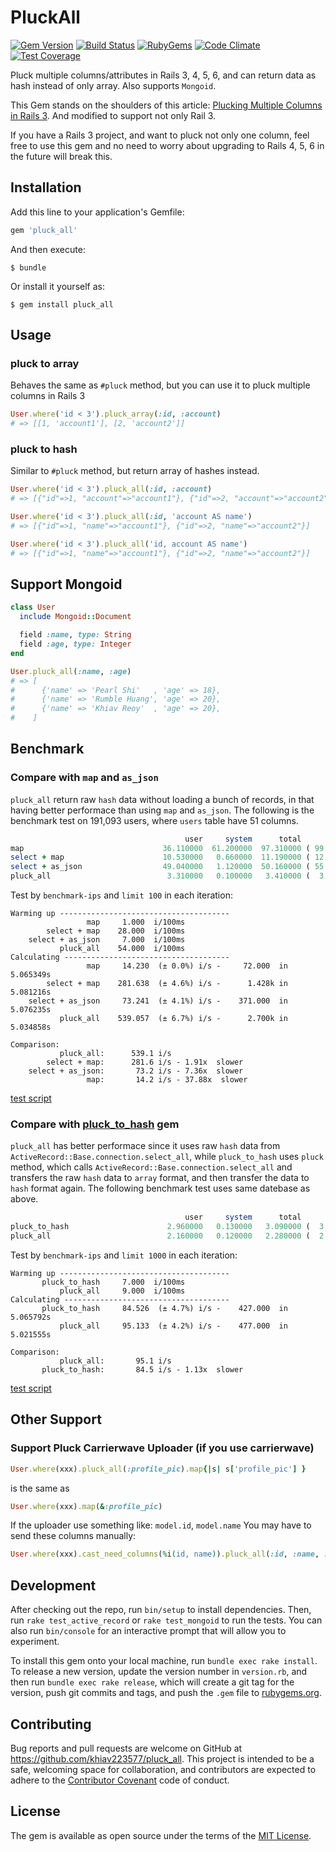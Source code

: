 # PluckAll

[![Gem Version](https://img.shields.io/gem/v/pluck_all.svg?style=flat)](http://rubygems.org/gems/pluck_all)
[![Build Status](https://travis-ci.org/khiav223577/pluck_all.svg?branch=master)](https://travis-ci.org/khiav223577/pluck_all)
[![RubyGems](http://img.shields.io/gem/dt/pluck_all.svg?style=flat)](http://rubygems.org/gems/pluck_all)
[![Code Climate](https://codeclimate.com/github/khiav223577/pluck_all/badges/gpa.svg)](https://codeclimate.com/github/khiav223577/pluck_all)
[![Test Coverage](https://codeclimate.com/github/khiav223577/pluck_all/badges/coverage.svg)](https://codeclimate.com/github/khiav223577/pluck_all/coverage)

Pluck multiple columns/attributes in Rails 3, 4, 5, 6, and can return data as hash instead of only array. Also supports `Mongoid`.

This Gem stands on the shoulders of this article: [Plucking Multiple Columns in Rails 3](http://meltingice.net/2013/06/11/pluck-multiple-columns-rails/).
And modified to support not only Rail 3.

If you have a Rails 3 project, and want to pluck not only one column,
feel free to use this gem and no need to worry about upgrading to Rails 4, 5, 6 in the future will break this.



## Installation

Add this line to your application's Gemfile:

```ruby
gem 'pluck_all'
```

And then execute:

    $ bundle

Or install it yourself as:

    $ gem install pluck_all

## Usage

### pluck to array

Behaves the same as `#pluck` method, but you can use it to pluck multiple columns in Rails 3

```rb
User.where('id < 3').pluck_array(:id, :account)
# => [[1, 'account1'], [2, 'account2']]
```

### pluck to hash

Similar to `#pluck` method, but return array of hashes instead.

```rb
User.where('id < 3').pluck_all(:id, :account)
# => [{"id"=>1, "account"=>"account1"}, {"id"=>2, "account"=>"account2"}]

User.where('id < 3').pluck_all(:id, 'account AS name')
# => [{"id"=>1, "name"=>"account1"}, {"id"=>2, "name"=>"account2"}]

User.where('id < 3').pluck_all('id, account AS name')
# => [{"id"=>1, "name"=>"account1"}, {"id"=>2, "name"=>"account2"}]
```

## Support Mongoid
```rb
class User
  include Mongoid::Document

  field :name, type: String
  field :age, type: Integer
end

User.pluck_all(:name, :age)
# => [
#      {'name' => 'Pearl Shi'   , 'age' => 18},
#      {'name' => 'Rumble Huang', 'age' => 20},
#      {'name' => 'Khiav Reoy'  , 'age' => 20},
#    ]
```


## Benchmark
### Compare with `map` and `as_json`

`pluck_all` return raw `hash` data without loading a bunch of records, in that having better performace than using `map` and `as_json`. The following is the benchmark test on 191,093 users, where `users` table have 51 columns.

```rb
                                       user     system      total        real
map                               36.110000  61.200000  97.310000 ( 99.535375)
select + map                      10.530000   0.660000  11.190000 ( 12.550974)
select + as_json                  49.040000   1.120000  50.160000 ( 55.417534)
pluck_all                          3.310000   0.100000   3.410000 (  3.527775)
```
Test by `benchmark-ips` and `limit 100` in each iteration:
```
Warming up --------------------------------------
                 map     1.000  i/100ms
        select + map    28.000  i/100ms
    select + as_json     7.000  i/100ms
           pluck_all    54.000  i/100ms
Calculating -------------------------------------
                 map     14.230  (± 0.0%) i/s -     72.000  in   5.065349s
        select + map    281.638  (± 4.6%) i/s -      1.428k in   5.081216s
    select + as_json     73.241  (± 4.1%) i/s -    371.000  in   5.076235s
           pluck_all    539.057  (± 6.7%) i/s -      2.700k in   5.034858s

Comparison:
           pluck_all:      539.1 i/s
        select + map:      281.6 i/s - 1.91x  slower
    select + as_json:       73.2 i/s - 7.36x  slower
                 map:       14.2 i/s - 37.88x  slower
```
[test script](https://github.com/khiav223577/pluck_all/issues/18)

### Compare with [pluck_to_hash](https://github.com/girishso/pluck_to_hash) gem

`pluck_all` has better performace since it uses raw `hash` data from `ActiveRecord::Base.connection.select_all`, while `pluck_to_hash` uses `pluck` method, which calls `ActiveRecord::Base.connection.select_all` and transfers the raw `hash` data to `array` format, and then transfer the data to `hash` format again. The following benchmark test uses same datebase as above.

```rb
                                       user     system      total        real
pluck_to_hash                      2.960000   0.130000   3.090000 (  3.421640)
pluck_all                          2.160000   0.120000   2.280000 (  2.605118)
```
Test by `benchmark-ips` and `limit 1000` in each iteration:
```
Warming up --------------------------------------
       pluck_to_hash     7.000  i/100ms
           pluck_all     9.000  i/100ms
Calculating -------------------------------------
       pluck_to_hash     84.526  (± 4.7%) i/s -    427.000  in   5.065792s
           pluck_all     95.133  (± 4.2%) i/s -    477.000  in   5.021555s

Comparison:
           pluck_all:       95.1 i/s
       pluck_to_hash:       84.5 i/s - 1.13x  slower
```
[test script](https://github.com/khiav223577/pluck_all/issues/18#issuecomment-325407080)

## Other Support
### Support Pluck Carrierwave Uploader (if you use carrierwave)
```rb
User.where(xxx).pluck_all(:profile_pic).map{|s| s['profile_pic'] }
```
is the same as
```rb
User.where(xxx).map(&:profile_pic)
```
If the uploader use something like: `model.id`, `model.name`
You may have to send these columns manually:
```rb
User.where(xxx).cast_need_columns(%i(id, name)).pluck_all(:id, :name, :profile_pic).map{|s| s['profile_pic'] }
```

## Development

After checking out the repo, run `bin/setup` to install dependencies. Then, run `rake test_active_record` or `rake test_mongoid` to run the tests. You can also run `bin/console` for an interactive prompt that will allow you to experiment.

To install this gem onto your local machine, run `bundle exec rake install`. To release a new version, update the version number in `version.rb`, and then run `bundle exec rake release`, which will create a git tag for the version, push git commits and tags, and push the `.gem` file to [rubygems.org](https://rubygems.org).

## Contributing

Bug reports and pull requests are welcome on GitHub at https://github.com/khiav223577/pluck_all. This project is intended to be a safe, welcoming space for collaboration, and contributors are expected to adhere to the [Contributor Covenant](http://contributor-covenant.org) code of conduct.


## License

The gem is available as open source under the terms of the [MIT License](http://opensource.org/licenses/MIT).

